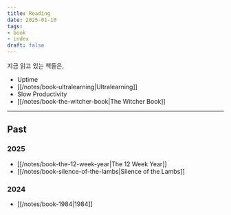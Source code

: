 ```yaml
---
title: Reading
date: 2025-01-10
tags:
- book
- index
draft: false
---
```


지금 읽고 있는 책들은,
- Uptime
- [[/notes/book-ultralearning|Ultralearning]]
- Slow Productivity
- [[/notes/book-the-witcher-book|The Witcher Book]]

---
## Past
### 2025
<!--
- [[/notes/book-uptime|Uptime]]
- [[/notes/book-ultralearning|Ultralearning]]
- [[/notes/book-slow-productivity|Slow Productivity]]**
- [[/notes/book-do-hard-things-first|Do Hard Things First]]
- [[/notes/book-the-power-of-habit|The Power of Habit]]
- [[/notes/book-the-witcher-book|The Witcher Book]]
- [[/notes/book-switch|Switch]]
- [[/notes/book-oz-books|Oz Books]]
-->

- [[/notes/book-the-12-week-year|The 12 Week Year]]
- [[/notes/book-silence-of-the-lambs|Silence of the Lambs]]

### 2024
<!--


- [[/notes/book-the-discovery-of-fried-food|튀김의 발견]]

-->
- [[/notes/book-1984|1984]]

<!--
### 2023
- [[/notes/book-stolen-focus|Stolen Focus]]
- [[/notes/book-rework|Rework]]
- [[/notes/book-deep-work|Deep Work]]
